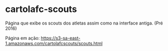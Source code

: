 # cartolafc-scouts
Página que exibe os scouts dos atletas assim como na interface antiga. (Pré 2016)

Página em ação: https://s3-sa-east-1.amazonaws.com/cartolafcscouts/scouts.html
